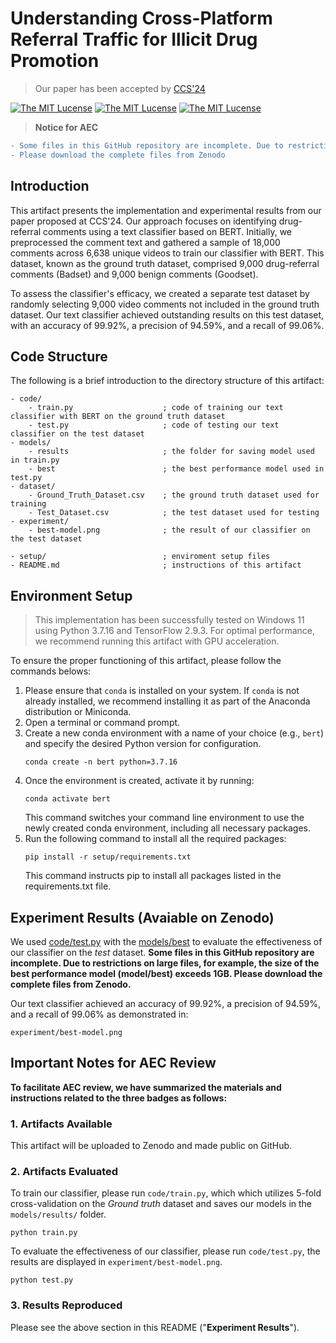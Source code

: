 # Understanding Cross-Platform Referral Traffic for Illicit Drug Promotion
> Our paper has been accepted by [CCS'24](https://www.sigsac.org/ccs/CCS2024/)

<a href="https://opensource.org/license/mit"><img src="https://img.shields.io/badge/license-MIT-yello" alt="The MIT Lucense"/></a>
<a href="https://opensource.org/license/mit"><img src="https://img.shields.io/badge/CCS'24-paper-yello" alt="The MIT Lucense"/></a>
<a href="https://opensource.org/license/mit"><img src="https://img.shields.io/badge/dataset-released-blue" alt="The MIT Lucense"/></a>

> **Notice for AEC**
```diff
- Some files in this GitHub repository are incomplete. Due to restrictions on large files, for example, the size of the best performance model (`model/best`) exceeds 1GB.;
- Please download the complete files from Zenodo
```

## Introduction

This artifact presents the implementation and experimental results from our paper proposed at CCS'24. Our approach focuses on identifying drug-referral comments using a text classifier based on BERT. Initially, we preprocessed the comment text and gathered a sample of 18,000 comments across 6,638 unique videos to train our classifier with BERT. This dataset, known as the ground truth dataset, comprised 9,000 drug-referral comments (Badset) and 9,000 benign comments (Goodset).

To assess the classifier's efficacy, we created a separate test dataset by randomly selecting 9,000 video comments not included in the ground truth dataset. Our text classifier achieved outstanding results on this test dataset, with an accuracy of 99.92%, a precision of 94.59%, and a recall of 99.06%.

## Code Structure

The following is a brief introduction to the directory structure of this artifact:

```
- code/
    - train.py                    ; code of training our text classifier with BERT on the ground truth dataset
    - test.py                     ; code of testing our text classifier on the test dataset
- models/
    - results                     ; the folder for saving model used in train.py
    - best                        ; the best performance model used in test.py
- dataset/
    - Ground_Truth_Dataset.csv    ; the ground truth dataset used for training
    - Test_Dataset.csv            ; the test dataset used for testing
- experiment/
    - best-model.png              ; the result of our classifier on the test dataset
    
- setup/                          ; enviroment setup files
- README.md                       ; instructions of this artifact
```

## Environment Setup
> This implementation has been successfully tested on Windows 11 using Python 3.7.16 and TensorFlow 2.9.3. For optimal performance, we recommend running this artifact with GPU acceleration.

To ensure the proper functioning of this artifact, please follow the commands belows:
1. Please ensure that `conda` is installed on your system. If `conda` is not already installed, we recommend installing it as part of the Anaconda distribution or Miniconda.
2. Open a terminal or command prompt.
3. Create a new conda environment with a name of your choice (e.g., `bert`) and specify the desired Python version for configuration.
   ```
   conda create -n bert python=3.7.16
   ```
4. Once the environment is created, activate it by running:
   ```
   conda activate bert
   ```
   This command switches your command line environment to use the newly created conda environment, including all necessary packages.
5. Run the following command to install all the required packages:
   ```
   pip install -r setup/requirements.txt
   ```
   This command instructs pip to install all packages listed in the requirements.txt file.

## Experiment Results (Avaiable on Zenodo)

We used [code/test.py](https://github.com/demo123attack/Artifact-CCS24/blob/main/code/test.py) with the [models/best](https://github.com/demo123attack/Artifact-CCS24/blob/main/models/best/README.md) to evaluate the effectiveness of our classifier on the *test* dataset. **Some files in this GitHub repository are incomplete. Due to restrictions on large files, for example, the size of the best performance model (model/best) exceeds 1GB. Please download the complete files from Zenodo.**

Our text classifier achieved an accuracy of 99.92%, a precision of 94.59%, and a recall of 99.06% as demonstrated in:
```
experiment/best-model.png
```

## Important Notes for AEC Review

**To facilitate AEC review, we have summarized the materials and instructions related to the three badges as follows:**

### 1. Artifacts Available

This artifact will be uploaded to Zenodo and made public on GitHub.

### 2. Artifacts Evaluated

To train our classifier, please run `code/train.py`, which which utilizes 5-fold cross-validation on the *Ground truth* dataset and saves our models in the `models/results/` folder. 
```
python train.py
```

To evaluate the effectiveness of our classifier, please run `code/test.py`, the results are displayed in `experiment/best-model.png`.
```
python test.py
```

### 3. Results Reproduced

Please see the above section in this README ("**Experiment Results**").
